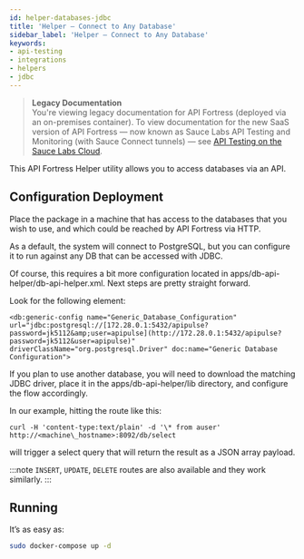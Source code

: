 ```yaml
---
id: helper-databases-jdbc
title: 'Helper – Connect to Any Database'
sidebar_label: 'Helper – Connect to Any Database'
keywords:
- api-testing
- integrations
- helpers
- jdbc
---
```


<head>
  <meta name="robots" content="noindex" />
</head>

> **Legacy Documentation**<br/>You're viewing legacy documentation for API Fortress (deployed via an on-premises container). To view documentation for the new SaaS version of API Fortress &#8212; now known as Sauce Labs API Testing and Monitoring (with Sauce Connect tunnels) &#8212; see [API Testing on the Sauce Labs Cloud](/api-testing/).

This API Fortress Helper utility allows you to access databases via an API.

## Configuration Deployment

Place the package in a machine that has access to the databases that you wish to use, and which could be reached by API Fortress via HTTP.

As a default, the system will connect to PostgreSQL, but you can configure it to run against any DB that can be accessed with JDBC.

Of course, this requires a bit more configuration located in apps/db-api-helper/db-api-helper.xml. Next steps are pretty straight forward.

Look for the following element:

```
<db:generic-config name="Generic_Database_Configuration" url="jdbc:postgresql://[172.28.0.1:5432/apipulse?password=jk5112&amp;user=apipulse](http://172.28.0.1:5432/apipulse?password=jk5112&user=apipulse)" driverClassName="org.postgresql.Driver" doc:name="Generic Database Configuration">
```

If you plan to use another database, you will need to download the matching JDBC driver, place it in the apps/db-api-helper/lib directory, and configure the flow accordingly.

In our example, hitting the route like this:

```
curl -H 'content-type:text/plain' -d '\* from auser' http://<machine\_hostname>:8092/db/select
```

will trigger a select query that will return the result as a JSON array payload.

:::note
`INSERT`, `UPDATE`, `DELETE` routes are also available and they work similarly.
:::

## Running

It’s as easy as:

```bash
sudo docker-compose up -d
```
